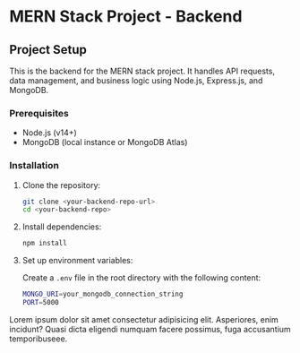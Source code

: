 # MERN Stack Project - Backend

## Project Setup

This is the backend for the MERN stack project. It handles API requests, data management, and business logic using Node.js, Express.js, and MongoDB.

### Prerequisites

- Node.js (v14+)
- MongoDB (local instance or MongoDB Atlas)

### Installation

1. Clone the repository:
    ```bash
    git clone <your-backend-repo-url>
    cd <your-backend-repo>
    ```

2. Install dependencies:
    ```bash
    npm install
    ```

3. Set up environment variables:

   Create a `.env` file in the root directory with the following content:

   ```bash
   MONGO_URI=your_mongodb_connection_string
   PORT=5000

 <p>Lorem ipsum dolor sit amet consectetur adipisicing elit. Asperiores, enim incidunt? Quasi dicta eligendi numquam facere possimus, fuga accusantium temporibuseee.</p>

